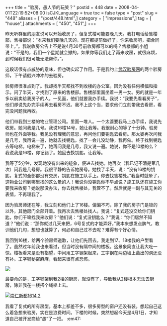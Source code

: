 +++
title = "验房，愚人节的玩笑？"
postid = 448
date = 2008-04-01T22:19:52+08:00
isCJKLanguage = true
toc = false
type = "post"
slug = "448"
aliases = [ "/post/448.html",]
category = [ "impressions",]
tag = [ "house",]
attachments = [ "450", "451",]
+++


昨天听群里的朋友说可以开始收房了，但复式楼可能要晚几天。我打电话给售楼部，售楼部说：“本来我们要晚几天的，现在都提前做好了，你来收房吧，把合同带上。”。我说收房公告上不是说4月30号前收房都可以的吗？售楼部的小姐说：“不是的，我们一个星期就会撤的，如果你等我们走了再来收房，就很麻烦，到时候我们很可能无法帮你。”。

这段话很有点威胁的意味，但也确实起了作用。于是我约上[武汉验房网](http://www.wuhanyf.com/)的两个验房师，下午请假兴冲冲的去验房。

<!--more-->

验房师很准点到了。我却找半天都找不到收楼的办公室。因为没有任何横幅和指示。问了半天，才找到了原来的售楼部。售楼部里面坐着一男一女。男的就是一年多以前卖给我房子的人。一见面，他们就要我办手续。我说：“我要先看看房子”，他们却说先办完手续再去看房不迟。我不上这个当，要求他们立刻带我去看房，看完没问题我再收。

他们带我到三楼的物业管理公司。里面一堆人。一个太婆要我马上办手续，我说先收房。她问我是几号。我说16楼14号，她让我等。我很耐心的等了十分钟。验房师也在外面等我。我见没有理我的意思，再问他们要钥匙去看房。那太婆再次问我是几号，我再说一遍，她就去找钥匙。找了一会儿没动静，我再催。终于找到钥匙去等电梯。电梯来了，她再问我是几号，我又说一遍。她说，你不是10楼的么？我说我是16楼，你记错了。她回去换钥匙，让我等。

我等了5分钟，发现她没有出来的迹象，便进去找她。她再次（我已记不清是第几次）问我是几号房。我很平静的告诉她房号。她找了半天，说：“没有16楼的钥匙，复式的全部都没有交房，钥匙在施工队手上。你去找售楼处。”我当时就晕了，这物业公司到哪里找的这么晕的人！我说你没钥匙你不早点说？施工队还在施工你要我来收房？她说那没办法，你去找售楼处，我管不了。然后就是一副与其无关的表情，不再理我了。

因为验房师还在等，我立刻和他们上了16楼。偏偏不巧，除了我的房子门是锁的以外，其他房门全部开着。我再次去售楼处找人。我说：“复式还没交给你们钥匙，你们干嘛找我来收房？”他们说：“复式没钥匙么？”我说：“你们居然不知道？”他们说：“那你就过几天来把，6号复式的才能弄好。”我本来想发点脾气，教训他们几句，想想也就算了，何必和自己过不去呢？难得有个好心情。

我回到16楼，给两个验房师道歉，让他们先回去。我走到17、18楼我的户型看了。虽然过年前我也来看过，但当时没有隔中间的楼板。这景象简直让我大吃一惊。楼板看来是没有指望，中间用工字钢架起来，工字钢在两边墙上凿出的洞还没有补。工字钢秘密麻麻，看起来很有点恐怖。  

[![](/uploads/2008/04/xnidu1614_1.jpg)](/uploads/2008/04/xnidu1614_1.jpg "1614 工字钢")

最要命的是，工字钢架到我2楼的厨房，就没有了，导致我从2楼根本无法去厨房，除非我在一楼搭个绳梯上去。

[![](/uploads/2008/04/image_00023.jpg "崇仁新都1614 2")](/uploads/2008/04/image_00023.jpg "1614 2楼厨房")

我看了复式的所有房型。基本上都差不多，很多房型的窗户还没有装。想起自己这么着急想来验房，实在是浪费时间。下楼的时候，突然想起今天是4月1日，才知道自己被开发商给“愚”了一把。
:em47:


